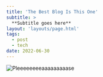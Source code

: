 ```yaml
---
title: 'The Best Blog Is This One'
subtitle: >
  **Subtitle goes here**
layout: 'layouts/page.html'
tags:
  - post
  - tech
date: 2022-06-30
---
```

![Pleeeeeeeeaaaaaaaaase](/blog/assets/the-best-blog-is-this-one_EggWarfare.png "Pleeeeeeeeaaaaaaaaase")
